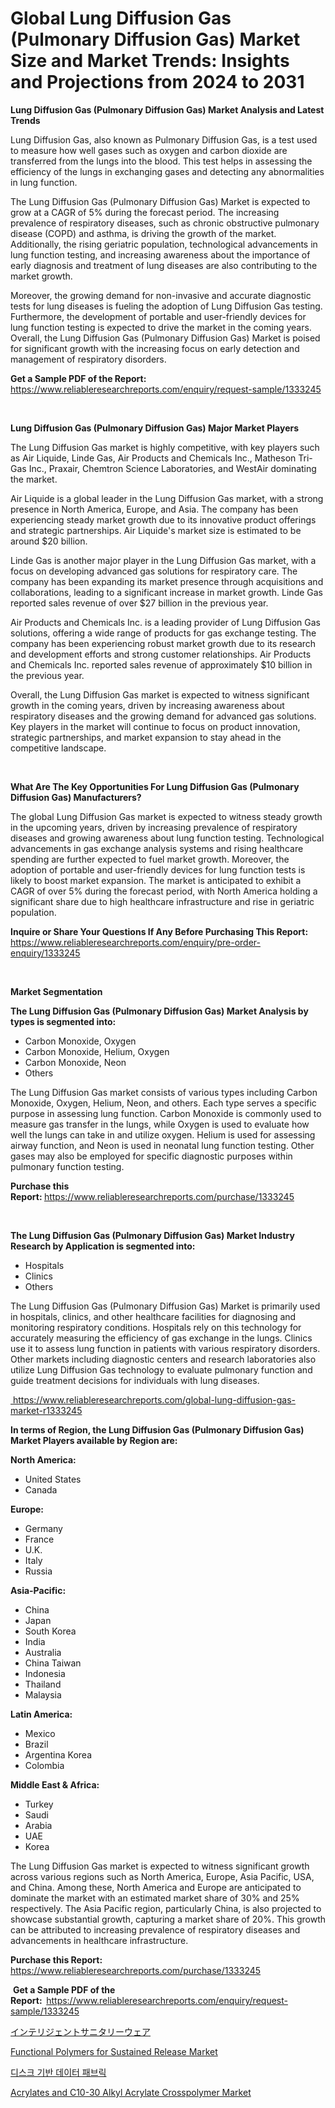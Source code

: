 <p><h1>Global Lung Diffusion Gas (Pulmonary Diffusion Gas) Market Size and Market Trends: Insights and Projections from 2024 to 2031</h1></p><p><strong>Lung Diffusion Gas (Pulmonary Diffusion Gas) Market Analysis and Latest Trends</strong></p>
<p><p>Lung Diffusion Gas, also known as Pulmonary Diffusion Gas, is a test used to measure how well gases such as oxygen and carbon dioxide are transferred from the lungs into the blood. This test helps in assessing the efficiency of the lungs in exchanging gases and detecting any abnormalities in lung function.</p><p>The Lung Diffusion Gas (Pulmonary Diffusion Gas) Market is expected to grow at a CAGR of 5% during the forecast period. The increasing prevalence of respiratory diseases, such as chronic obstructive pulmonary disease (COPD) and asthma, is driving the growth of the market. Additionally, the rising geriatric population, technological advancements in lung function testing, and increasing awareness about the importance of early diagnosis and treatment of lung diseases are also contributing to the market growth.</p><p>Moreover, the growing demand for non-invasive and accurate diagnostic tests for lung diseases is fueling the adoption of Lung Diffusion Gas testing. Furthermore, the development of portable and user-friendly devices for lung function testing is expected to drive the market in the coming years. Overall, the Lung Diffusion Gas (Pulmonary Diffusion Gas) Market is poised for significant growth with the increasing focus on early detection and management of respiratory disorders.</p></p>
<p><strong>Get a Sample PDF of the Report:&nbsp;</strong> <a href="https://www.reliableresearchreports.com/enquiry/request-sample/1333245">https://www.reliableresearchreports.com/enquiry/request-sample/1333245</a></p>
<p>&nbsp;</p>
<p><strong>Lung Diffusion Gas (Pulmonary Diffusion Gas) Major Market Players</strong></p>
<p><p>The Lung Diffusion Gas market is highly competitive, with key players such as Air Liquide, Linde Gas, Air Products and Chemicals Inc., Matheson Tri-Gas Inc., Praxair, Chemtron Science Laboratories, and WestAir dominating the market. </p><p>Air Liquide is a global leader in the Lung Diffusion Gas market, with a strong presence in North America, Europe, and Asia. The company has been experiencing steady market growth due to its innovative product offerings and strategic partnerships. Air Liquide's market size is estimated to be around $20 billion.</p><p>Linde Gas is another major player in the Lung Diffusion Gas market, with a focus on developing advanced gas solutions for respiratory care. The company has been expanding its market presence through acquisitions and collaborations, leading to a significant increase in market growth. Linde Gas reported sales revenue of over $27 billion in the previous year.</p><p>Air Products and Chemicals Inc. is a leading provider of Lung Diffusion Gas solutions, offering a wide range of products for gas exchange testing. The company has been experiencing robust market growth due to its research and development efforts and strong customer relationships. Air Products and Chemicals Inc. reported sales revenue of approximately $10 billion in the previous year.</p><p>Overall, the Lung Diffusion Gas market is expected to witness significant growth in the coming years, driven by increasing awareness about respiratory diseases and the growing demand for advanced gas solutions. Key players in the market will continue to focus on product innovation, strategic partnerships, and market expansion to stay ahead in the competitive landscape.</p></p>
<p>&nbsp;</p>
<p><strong>What Are The Key Opportunities For Lung Diffusion Gas (Pulmonary Diffusion Gas) Manufacturers?</strong></p>
<p><p>The global Lung Diffusion Gas market is expected to witness steady growth in the upcoming years, driven by increasing prevalence of respiratory diseases and growing awareness about lung function testing. Technological advancements in gas exchange analysis systems and rising healthcare spending are further expected to fuel market growth. Moreover, the adoption of portable and user-friendly devices for lung function tests is likely to boost market expansion. The market is anticipated to exhibit a CAGR of over 5% during the forecast period, with North America holding a significant share due to high healthcare infrastructure and rise in geriatric population.</p></p>
<p><strong>Inquire or Share Your Questions If Any Before Purchasing This Report:</strong> <a href="https://www.reliableresearchreports.com/enquiry/pre-order-enquiry/1333245">https://www.reliableresearchreports.com/enquiry/pre-order-enquiry/1333245</a></p>
<p>&nbsp;</p>
<p><strong>Market Segmentation</strong></p>
<p><strong>The Lung Diffusion Gas (Pulmonary Diffusion Gas) Market Analysis by types is segmented into:</strong></p>
<p><ul><li>Carbon Monoxide, Oxygen</li><li>Carbon Monoxide, Helium, Oxygen</li><li>Carbon Monoxide, Neon</li><li>Others</li></ul></p>
<p><p>The Lung Diffusion Gas market consists of various types including Carbon Monoxide, Oxygen, Helium, Neon, and others. Each type serves a specific purpose in assessing lung function. Carbon Monoxide is commonly used to measure gas transfer in the lungs, while Oxygen is used to evaluate how well the lungs can take in and utilize oxygen. Helium is used for assessing airway function, and Neon is used in neonatal lung function testing. Other gases may also be employed for specific diagnostic purposes within pulmonary function testing.</p></p>
<p><strong>Purchase this Report:&nbsp;</strong><a href="https://www.reliableresearchreports.com/purchase/1333245">https://www.reliableresearchreports.com/purchase/1333245</a></p>
<p>&nbsp;</p>
<p><strong>The Lung Diffusion Gas (Pulmonary Diffusion Gas) Market Industry Research by Application is segmented into:</strong></p>
<p><ul><li>Hospitals</li><li>Clinics</li><li>Others</li></ul></p>
<p><p>The Lung Diffusion Gas (Pulmonary Diffusion Gas) Market is primarily used in hospitals, clinics, and other healthcare facilities for diagnosing and monitoring respiratory conditions. Hospitals rely on this technology for accurately measuring the efficiency of gas exchange in the lungs. Clinics use it to assess lung function in patients with various respiratory disorders. Other markets including diagnostic centers and research laboratories also utilize Lung Diffusion Gas technology to evaluate pulmonary function and guide treatment decisions for individuals with lung diseases.</p></p>
<p><a href="https://www.reliableresearchreports.com/global-lung-diffusion-gas-market-r1333245">&nbsp;https://www.reliableresearchreports.com/global-lung-diffusion-gas-market-r1333245</a></p>
<p><strong>In terms of Region, the Lung Diffusion Gas (Pulmonary Diffusion Gas) Market Players available by Region are:</strong></p>
<p>
    <p> <strong> North America: </strong>
        <ul>
            <li>United States</li>
            <li>Canada</li>
        </ul>
        </p> 
    <p> <strong> Europe: </strong>
        <ul>
            <li>Germany</li>
            <li>France</li>
            <li>U.K.</li>
            <li>Italy</li>
            <li>Russia</li>
        </ul>
        </p> 
    <p> <strong> Asia-Pacific: </strong>
        <ul>
            <li>China</li>
            <li>Japan</li>
            <li>South Korea</li>
            <li>India</li>
            <li>Australia</li>
            <li>China Taiwan</li>
            <li>Indonesia</li>
            <li>Thailand</li>
            <li>Malaysia</li>
        </ul>
        </p> 
    <p> <strong> Latin America: </strong>
        <ul>
            <li>Mexico</li>
            <li>Brazil</li>
            <li>Argentina Korea</li>
            <li>Colombia</li>
        </ul>
        </p> 
    <p> <strong> Middle East & Africa: </strong>
        <ul>
            <li>Turkey</li>
            <li>Saudi</li>
            <li>Arabia</li>
            <li>UAE</li>
            <li>Korea</li>
        </ul>
    </p>
    </p>
<p><p>The Lung Diffusion Gas market is expected to witness significant growth across various regions such as North America, Europe, Asia Pacific, USA, and China. Among these, North America and Europe are anticipated to dominate the market with an estimated market share of 30% and 25% respectively. The Asia Pacific region, particularly China, is also projected to showcase substantial growth, capturing a market share of 20%. This growth can be attributed to increasing prevalence of respiratory diseases and advancements in healthcare infrastructure.</p></p>
<p><strong>Purchase this Report: </strong><a href="https://www.reliableresearchreports.com/purchase/1333245">https://www.reliableresearchreports.com/purchase/1333245</a></p>
<p>&nbsp;<strong>Get a Sample PDF of the Report:&nbsp;&nbsp;</strong><a href="https://www.reliableresearchreports.com/enquiry/request-sample/1333245">https://www.reliableresearchreports.com/enquiry/request-sample/1333245</a></p>
<p><strong></strong></p>
<p><p><a href="https://github.com/moulafa/Market-Research-Report-List-2/blob/main/7656643137203.md">インテリジェントサニタリーウェア</a></p><p><a href="https://github.com/cecuraprangm/Market-Research-Report-List-3/blob/main/functional-polymers-for-sustained-release-market.md">Functional Polymers for Sustained Release Market</a></p><p><a href="https://github.com/bunxhcci35271755/Market-Research-Report-List-2/blob/main/6215588142707.md">디스크 기반 데이터 패브릭</a></p><p><a href="https://github.com/ChiragRP21/Market-Research-Report-List-5/blob/main/acrylates-and-c10-30-alkyl-acrylate-crosspolymer-market.md">Acrylates and C10-30 Alkyl Acrylate Crosspolymer Market</a></p></p>